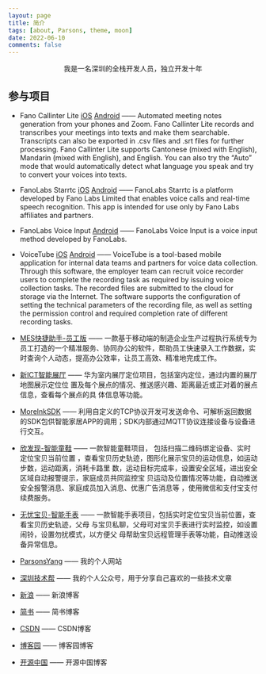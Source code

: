 ```yaml
---
layout: page
title: 简介
tags: [about, Parsons, theme, moon]
date: 2022-06-10
comments: false
---
```

    
<center>我是一名深圳的全栈开发人员，独立开发十年</center>

## 参与项目
* Fano Callinter Lite [iOS](https://apps.apple.com/app/id1623545921) [Android](https://appstore.fano.ai/apps/2/plats/1) —— Automated meeting notes generation from your phones and Zoom. Fano Callinter Lite records and transcribes your meetings into texts and make them searchable. Transcripts can also be exported in .csv files and .srt files for further processing. Fano Callinter Lite supports Cantonese (mixed with English), Mandarin (mixed with English), and English. You can also try the “Auto” mode that would automatically detect what language you speak and try to convert your voices into texts.

* FanoLabs Starrtc [iOS](https://apps.apple.com/app/id6470371952) [Android](https://appstore.fano.ai/apps/3/plats/2) —— FanoLabs Starrtc is a platform developed by Fano Labs Limited that enables voice calls and real-time speech recognition. This app is intended for use only by Fano Labs affiliates and partners.

* FanoLabs Voice Input [Android](https://appstore.fano.ai/apps/4/plats/3) —— FanoLabs Voice Input is a voice input method developed by FanoLabs.

* VoiceTube [iOS](https://apps.apple.com/app/id1468261402) [Android](https://appstore.fano.ai/apps/5/plats/4) —— VoiceTube is a tool-based mobile application for internal data teams and partners for voice data collection. Through this software, the employer team can recruit voice recorder users to complete the recording task as required by issuing voice collection tasks. The recorded files are submitted to the cloud for storage via the Internet. The software supports the configuration of setting the technical parameters of the recording file, as well as setting the permission control and required completion rate of different recording tasks.

* [MES快捷助手-员工版](https://itunes.apple.com/cn/app/id1444976911?mt=8) —— 一款基于移动端的制造企业生产过程执行系统专为员工打造的一个精准服务、协同办公的软件，帮助员工快速录入工作数据，实时查询个人动态，提高办公效率，让员工高效、精准地完成工作。

* [新ICT智能展厅](https://itunes.apple.com/cn/app/id1334527106?mt=8) —— 华为室内展厅定位项目，包括室内定位，通过内置的展厅地图展示定位位 置及每个展点的情况、推送感兴趣、距离最近或正对着的展点信息，查看每个展点的具 体信息等功能。

* [MorelnkSDK](http://www.morelnk.cn/) —— 利用自定义的TCP协议开发可发送命令、可解析返回数据的SDK包供智能家居APP的调用；SDK内部通过MQTT协议连接设备与设备进行交互。

* [欣发现-智能童鞋](http://www.morelnk.cn/) —— 一款智能童鞋项目， 包括扫描二维码绑定设备、实时定位宝贝当前位置 ，查看宝贝历史轨迹，图形化展示宝贝的运动信息，如运动步数，运动距离，消耗卡路里 数，运动目标完成率，设置安全区域，进出安全区域自动报警提示，家庭成员共同监控宝 贝运动及位置情况等功能，自动推送安全报警消息、家庭成员加入消息、优惠广告消息等 ，使用微信和支付宝支付续费服务。

* [无忧宝贝-智能手表](http://www.morelnk.cn/) —— 一款智能手表项目，包括实时定位宝贝当前位置，查看宝贝历史轨迹，父母 与宝贝私聊，父母可对宝贝手表进行实时监控，如设置闹铃，设置勿扰模式，以方便父 母帮助宝贝远程管理手表等功能，自动推送设备异常信息。

* [ParsonsYang](https://parsonsyang.github.io) —— 我的个人网站
* [深圳技术帮](https://mp.weixin.qq.com/profile?src=3&timestamp=1553770852&ver=1&signature=1ZhiAXi*mNSwQZ0yP0D87UPwKRWKh64N6-noDrIlLPYwG0DfIaef3cQJkn6oqp6utOuW1VNMzPE3LYVnU2UpZw==) —— 我的个人公众号，用于分享自己喜欢的一些技术文章
* [新浪](http://blog.sina.com.cn/u/2685019963) —— 新浪博客
* [简书](https://www.jianshu.com/u/7d7df5c5669c) —— 简书博客
* [CSDN](https://blog.csdn.net/NickYangBooy) —— CSDN博客
* [博客园](https://www.cnblogs.com/parsonsyang) —— 博客园博客
* [开源中国](https://my.oschina.net/NickYangBooy) —— 开源中国博客


